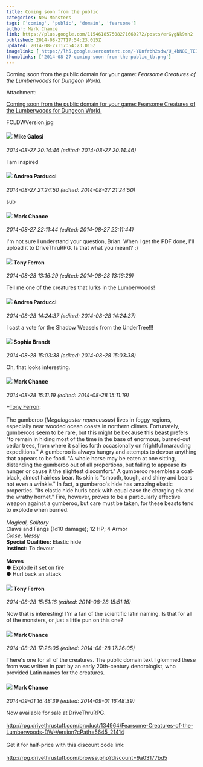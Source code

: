 ```yaml
---
title: Coming soon from the public
categories: New Monsters
tags: ['coming', 'public', 'domain', 'fearsome']
author: Mark Chance
link: https://plus.google.com/115461857508271660272/posts/erGygNk9Yn2
published: 2014-08-27T17:54:23.015Z
updated: 2014-08-27T17:54:23.015Z
imagelink: ['https://lh5.googleusercontent.com/-YDnfrbh2sdw/U_4bN8Q_TEI/AAAAAAAAD6A/pAg-of0dtG8/w470-h606/FCLDWVersion.jpg']
thumblinks: ['2014-08-27-coming-soon-from-the-public_tb.png']
---
```


Coming soon from the public domain for your game: <i>Fearsome Creatures of the Lumberwoods</i> for <i>Dungeon World</i>.


Attachment:

<a href='https://plus.google.com/photos/115461857508271660272/albums/6052304869507810417/6052304875562159170?sqi=100084733231320276299&sqsi=a00a0016-f654-4964-9167-775a274a627c'>Coming soon from the public domain for your game: Fearsome Creatures of the Lumberwoods for Dungeon World.</a>


FCLDWVersion.jpg
<div id='comment z13jsx4pezbtyrdb204cfd2j1wyuh5n5who'>
  <h4><img src='{{site.baseurl}}//images/avatars/103571660643139985572_photo.jpg'> Mike Galosi</h4>
      <p><cite>2014-08-27 20:14:46 (edited: 2014-08-27 20:14:46)</cite></p>
        <p>I am inspired</p>
</div>
        

<div id='comment z13jsx4pezbtyrdb204cfd2j1wyuh5n5who'>
  <h4><img src='{{site.baseurl}}//images/avatars/101076298485951808085_photo.jpg'> Andrea Parducci</h4>
      <p><cite>2014-08-27 21:24:50 (edited: 2014-08-27 21:24:50)</cite></p>
        <p>sub</p>
</div>
        

<div id='comment z13jsx4pezbtyrdb204cfd2j1wyuh5n5who'>
  <h4><img src='{{site.baseurl}}//images/avatars/115461857508271660272_photo.jpg'> Mark Chance</h4>
      <p><cite>2014-08-27 22:11:44 (edited: 2014-08-27 22:11:44)</cite></p>
        <p>I&#39;m not sure I understand your question, Brian. When I get the PDF done, I&#39;ll upload it to DriveThruRPG. Is that what you meant? :)</p>
</div>
        

<div id='comment z13jsx4pezbtyrdb204cfd2j1wyuh5n5who'>
  <h4><img src='{{site.baseurl}}//images/avatars/105317681442573084626_photo.jpg'> Tony Ferron</h4>
      <p><cite>2014-08-28 13:16:29 (edited: 2014-08-28 13:16:29)</cite></p>
        <p>Tell me one of the creatures that lurks in the Lumberwoods!</p>
</div>
        

<div id='comment z13jsx4pezbtyrdb204cfd2j1wyuh5n5who'>
  <h4><img src='{{site.baseurl}}//images/avatars/101076298485951808085_photo.jpg'> Andrea Parducci</h4>
      <p><cite>2014-08-28 14:24:37 (edited: 2014-08-28 14:24:37)</cite></p>
        <p>I cast a vote for the Shadow Weasels from the UnderTree!!!</p>
</div>
        

<div id='comment z13jsx4pezbtyrdb204cfd2j1wyuh5n5who'>
  <h4><img src='{{site.baseurl}}//images/avatars/106570522459025837352_photo.jpg'> Sophia Brandt</h4>
      <p><cite>2014-08-28 15:03:38 (edited: 2014-08-28 15:03:38)</cite></p>
        <p>Oh, that looks interesting.</p>
</div>
        

<div id='comment z13jsx4pezbtyrdb204cfd2j1wyuh5n5who'>
  <h4><img src='{{site.baseurl}}//images/avatars/115461857508271660272_photo.jpg'> Mark Chance</h4>
      <p><cite>2014-08-28 15:11:19 (edited: 2014-08-28 15:11:19)</cite></p>
        <p><span class="proflinkWrapper"><span class="proflinkPrefix">+</span><a class="proflink" href="https://plus.google.com/105317681442573084626" oid="105317681442573084626">Tony Ferron</a></span>:<br /><br />The gumberoo (<i>Megalogaster repercussus</i>) lives in foggy regions, especially near wooded ocean coasts in northern climes. Fortunately, gumberoos seem to be rare, but this might be because this beast prefers &quot;to remain in hiding most of the time in the base of enormous, burned-out cedar trees, from where it sallies forth occasionally on frightful marauding expeditions.&quot; A gumberoo is always hungry and attempts to devour anything that appears to be food. &quot;A whole horse may be eaten at one sitting, distending the gumberoo out of all proportions, but failing to appease its hunger or cause it the slightest discomfort.&quot; A gumberoo resembles a coal-black, almost hairless bear. Its skin is &quot;smooth, tough, and shiny and bears not even a wrinkle.&quot; In fact, a gumberoo&#39;s hide has amazing elastic properties. &quot;Its elastic hide hurls back with equal ease the charging elk and the wrathy hornet.&quot; Fire, however, proves to be a particularly effective weapon against a gumberoo, but care must be taken, for these beasts tend to explode when burned.<br /><br /><i>Magical, Solitary</i><br />Claws and Fangs (1d10 damage); 12 HP; 4 Armor<br /><i>Close, Messy</i><br /><b>Special Qualities:</b> Elastic hide<br /><b>Instinct:</b> To devour<br /><br /><b>Moves</b><br />● Explode if set on fire<br />● Hurl back an attack</p>
</div>
        

<div id='comment z13jsx4pezbtyrdb204cfd2j1wyuh5n5who'>
  <h4><img src='{{site.baseurl}}//images/avatars/105317681442573084626_photo.jpg'> Tony Ferron</h4>
      <p><cite>2014-08-28 15:51:16 (edited: 2014-08-28 15:51:16)</cite></p>
        <p>Now that is interesting! I&#39;m a fan of the scientific latin naming. Is that for all of the monsters, or just a little pun on this one?</p>
</div>
        

<div id='comment z13jsx4pezbtyrdb204cfd2j1wyuh5n5who'>
  <h4><img src='{{site.baseurl}}//images/avatars/115461857508271660272_photo.jpg'> Mark Chance</h4>
      <p><cite>2014-08-28 17:26:05 (edited: 2014-08-28 17:26:05)</cite></p>
        <p>There&#39;s one for all of the creatures. The public domain text I glommed these from was written in part by an early 20th-century dendrologist, who provided Latin names for the creatures.</p>
</div>
        

<div id='comment z13jsx4pezbtyrdb204cfd2j1wyuh5n5who'>
  <h4><img src='{{site.baseurl}}//images/avatars/115461857508271660272_photo.jpg'> Mark Chance</h4>
      <p><cite>2014-09-01 16:48:39 (edited: 2014-09-01 16:48:39)</cite></p>
        <p>Now available for sale at DriveThruRPG.<br /><br /><a href="http://rpg.drivethrustuff.com/product/134964/Fearsome-Creatures-of-the-Lumberwoods-DW-Version?cPath=5645_21414" class="ot-anchor">http://rpg.drivethrustuff.com/product/134964/Fearsome-Creatures-of-the-Lumberwoods-DW-Version?cPath=5645_21414</a><br /><br />Get it for half-price with this discount code link:<br /><br />			<a href="http://rpg.drivethrustuff.com/browse.php?discount=9a03177bd5" class="ot-anchor">http://rpg.drivethrustuff.com/browse.php?discount=9a03177bd5</a></p>
</div>
        